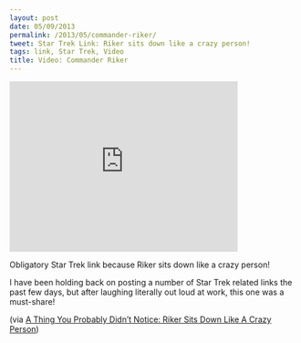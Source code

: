 ```yaml
---
layout: post
date: 05/09/2013
permalink: /2013/05/commander-riker/
tweet: Star Trek Link: Riker sits down like a crazy person!
tags: link, Star Trek, Video
title: Video: Commander Riker
---
```


<iframe width="400" height="299" src="https://www.youtube.com/embed/lVIGhYMwRgs?feature=oembed" frameborder="0" allowfullscreen></iframe><br/>

<p>Obligatory Star Trek link because Riker sits down like a crazy person!</p>

<p>I have been holding back on posting a number of Star Trek related links the past few days, but after laughing literally out loud at work, this one was a must-share!</p>

<p>(via <a href="http://www.uproxx.com/gammasquad/2013/05/riker-sits-down-like-a-crazy-person-star-treg-tng-supercut/">A Thing You Probably Didn&#8217;t Notice: Riker Sits Down Like A Crazy Person</a>)</p>